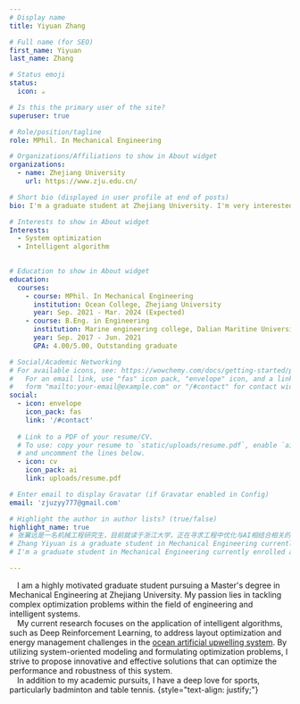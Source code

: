 ```yaml
---
# Display name
title: Yiyuan Zhang  

# Full name (for SEO)
first_name: Yiyuan
last_name: Zhang

# Status emoji
status:
  icon: ☕️

# Is this the primary user of the site?
superuser: true

# Role/position/tagline
role: MPhil. In Mechanical Engineering

# Organizations/Affiliations to show in About widget
organizations:
  - name: Zhejiang University
    url: https://www.zju.edu.cn/

# Short bio (displayed in user profile at end of posts)
bio: I'm a graduate student at Zhejiang University. I'm very interested in utilizing intelligent algorithms to solve widespread optimization problems in the real world. My current goal is to obtain a Ph.D. in ME or ECE, with the aim of advancing my knowledge and skills in the field of system optimization and artificial intelligence, contributing to scientific research, and pursuing a career as a researcher in academia or industry.

# Interests to show in About widget
Interests:
  - System optimization
  - Intelligent algorithm
  

# Education to show in About widget
education:
  courses: 
    - course: MPhil. In Mechanical Engineering 
      institution: Ocean College, Zhejiang University
      year: Sep. 2021 - Mar. 2024 (Expected) 
    - course: B.Eng. in Engineering 
      institution: Marine engineering college, Dalian Maritine University
      year: Sep. 2017 - Jun. 2021
      GPA: 4.00/5.00, Outstanding graduate

# Social/Academic Networking
# For available icons, see: https://wowchemy.com/docs/getting-started/page-builder/#icons
#   For an email link, use "fas" icon pack, "envelope" icon, and a link in the
#   form "mailto:your-email@example.com" or "/#contact" for contact widget.
social:
  - icon: envelope
    icon_pack: fas
    link: '/#contact'
  
  # Link to a PDF of your resume/CV.
  # To use: copy your resume to `static/uploads/resume.pdf`, enable `ai` icons in `params.yaml`,
  # and uncomment the lines below.
  - icon: cv
    icon_pack: ai
    link: uploads/resume.pdf

# Enter email to display Gravatar (if Gravatar enabled in Config)
email: 'zjuzyy777@gmail.com'

# Highlight the author in author lists? (true/false)
highlight_name: true
# 张翼远是一名机械工程研究生，目前就读于浙江大学，正在寻求工程中优化与AI相结合相关的博士学位。他在中国国家自然科学基金和中科院先导项目的支持下开展将深度强化学习等智能算法应用于海洋人工上升流系统的优化的研究，正在向‘Applied Ocean Research’等期刊投稿相关主题论文。
# Zhang Yiyuan is a graduate student in Mechanical Engineering currently enrolled at Zhejiang University, with a keen interest in Intelligent System Optimization utilizing Artificial Intelligence. He is applying for a Ph.D. in this field and has participated in research projects awarded by National Natural Science Funds of China and the Strategic Priority Research Program of the Chinese Academy of Sciences. Zhang's **current research focuses on the application of intelligent algorithms**, such as _Deep Reinforcement Learning_, to optimize the efficiency of [ocean artificial upwelling systems](https://agupubs.onlinelibrary.wiley.com/doi/full/10.1029/2022GL101870). He is actively submitting papers related to this research topic to reputed journals, including "_Applied Ocean Research_."
# I'm a graduate student in Mechanical Engineering currently enrolled at Zhejiang University. I'm keenly interest in solving widespread optimization problems in the engineering and intelligent systems. My current research focuses on the application of intelligent algorithms, such as _Deep Reinforcement Learning_, to address layout optimization and energy management challenges in ocean artificial upwelling systems. My common methodology includes system-oriented modeling, formulating optimization problems, and proposing solutions. In addition, I also love sports in life, particularly badminton and table tennis.

---
```

&ensp;&ensp;I am a highly motivated graduate student pursuing a Master's degree in Mechanical Engineering at Zhejiang University. My passion lies in tackling complex optimization problems within the field of engineering and intelligent systems.  
&ensp;&ensp;My current research focuses on the application of intelligent algorithms, such as Deep Reinforcement Learning, to address layout optimization and energy management challenges in the [ocean artificial upwelling system](https://www.sciencedirect.com/science/article/pii/S014111872030081X). By utilizing system-oriented modeling and formulating optimization problems, I strive to propose innovative and effective solutions that can optimize the performance and robustness of this system.  
&ensp;&ensp;In addition to my academic pursuits, I have a deep love for sports, particularly badminton and table tennis.
{style="text-align: justify;"}

